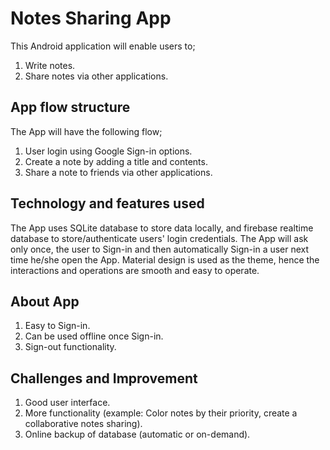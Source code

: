 # Notes Sharing App
This Android application will enable users to;
1. Write notes.
2. Share notes via other applications.

## App flow structure
The App will have the following flow;
1. User login using Google Sign-in options.
2. Create a note by adding a title and contents.
3. Share a note to friends via other applications.

## Technology and features used
The App uses SQLite database to store data locally, and firebase realtime database to store/authenticate users' login credentials. The App will ask only once, the user to Sign-in and then automatically Sign-in a user next time he/she open the App. Material design is used as the theme, hence the interactions and operations are smooth and easy to operate.

## About App
1. Easy to Sign-in.
2. Can be used offline once Sign-in.
3. Sign-out functionality.

## Challenges and Improvement
1. Good user interface.
2. More functionality (example: Color notes by their priority, create a collaborative notes sharing).
3. Online backup of database (automatic or on-demand).
